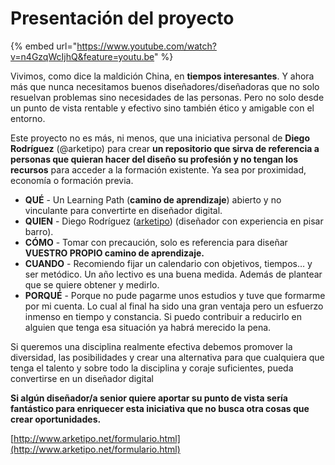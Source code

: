 # Presentación del proyecto

{% embed url="https://www.youtube.com/watch?v=n4GzqWcIjhQ&feature=youtu.be" %}



Vivimos, como dice la maldición China, en **tiempos interesantes**. Y ahora más que nunca necesitamos buenos diseñadores/diseñadoras que no solo resuelvan problemas sino necesidades de las personas. Pero no solo desde un punto de vista rentable y efectivo sino también ético y amigable con el entorno.

Este proyecto no es más, ni menos, que una iniciativa personal de **Diego Rodríguez** \(@arketipo\) para crear **un repositorio que sirva de referencia a personas que quieran hacer del diseño su profesión y no tengan los recursos** para acceder a la formación existente. Ya sea por proximidad, economía o formación previa.

* **QUÉ** - Un Learning Path \(**camino de aprendizaje**\) abierto y no vinculante para convertirte en diseñador digital.
* **QUIEN** - Diego Rodríguez \([arketipo](http://arketipo.net)\) \(diseñador con experiencia en pisar barro\).
* **CÓMO** - Tomar con precaución, solo es referencia para diseñar **VUESTRO PROPIO camino de aprendizaje.**
* **CUANDO** - Recomiendo fijar un calendario con objetivos, tiempos… y ser metódico. Un año lectivo es una buena medida. Además de plantear que se quiere obtener y medirlo.
* **PORQUÉ** - Porque no pude pagarme unos estudios y tuve que formarme por mi cuenta. Lo cual al final ha sido una gran ventaja pero un esfuerzo inmenso en tiempo y constancia. Si puedo contribuir a reducirlo en alguien que tenga esa situación ya habrá merecido la pena.

Si queremos una disciplina realmente efectiva debemos promover la diversidad, las posibilidades y crear una alternativa para que cualquiera que tenga el talento y sobre todo la disciplina y coraje suficientes, pueda convertirse en un diseñador digital

**Si algún diseñador/a senior quiere aportar su punto de vista sería fantástico para enriquecer esta iniciativa que no busca otra cosas que crear oportunidades.**

[http://www.arketipo.net/formulario.html](http://www.arketipo.net/formulario.html)

